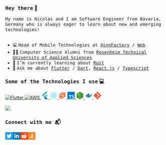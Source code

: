 ### <samp>Hey there</samp> 👋
<samp>
My name is Nicolas and I am Software Engineer from Bavaria, Germany who is always eager to learn about new and emerging technologies!
</samp>
<br/><br/>

- 💻 <samp>Head of Mobile Technologies at [@innFactory](https://github.com/innFactory) / [Web](https://innfactory.de/)
- 👨‍🎓 <samp>Computer Science Alumni from [Rosenheim Technical University of Applied Sciences](https://www.th-rosenheim.de/en/)</samp>
- 🌱 <samp>I’m currently learning about [Rust](http://rust-lang.com/)
- 💬 <samp>Ask me about [Flutter](https://flutter.dev) / [Dart](https://dart.dev), [React.js](https://reactjs.org/) / [Typescript](https://www.typescriptlang.org/)</samp>

### <samp>Some of the Technologies I use</samp> 💻

<a href="https://www.scala-lang.org/">
<img src="https://cdn.jsdelivr.net/gh/devicons/devicon@latest/icons/scala/scala-original.svg" width="24px" height="24px" alt="Flutter" />
</a>
<a href="https://aws.amazon.com//">
<img src="https://cdn.jsdelivr.net/gh/devicons/devicon@latest/icons/amazonwebservices/amazonwebservices-original-wordmark.svg" width="24px" height="24px" alt="AWS" />
</a>
<a href="https://flutter.dev">
<img src="https://raw.githubusercontent.com/devicons/devicon/master/icons/flutter/flutter-original.svg" width="24px" height="24px" alt="Flutter" />
</a>
<a href="https://reactjs.org/">
<img src="https://raw.githubusercontent.com/devicons/devicon/master/icons/react/react-original.svg" alt="react" width="24px" height="24px" />
</a>
<a href="https://svelte.dev">
<img src="https://raw.githubusercontent.com/sveltejs/branding/master/svelte-logo.svg" alt="svelte" width="24px" height="24px" />
</a>
<a href="https://www.typescriptlang.org/">
<img src="https://raw.githubusercontent.com/devicons/devicon/master/icons/typescript/typescript-original.svg" alt="typescript" width="24px" height="24px" />
</a>
<a href="https://nodejs.org/en/">
<img src="https://raw.githubusercontent.com/devicons/devicon/master/icons/nodejs/nodejs-original.svg" alt="nodejs" width="24px" height="24px" />
</a>
<a href="https://www.docker.com/">
<img src="https://raw.githubusercontent.com/devicons/devicon/master/icons/docker/docker-original.svg" alt="docker" width="24px" height="24px">
</a>
<a href="https://git-scm.com/">
<img src="https://raw.githubusercontent.com/devicons/devicon/master/icons/git/git-original.svg" alt="git" width="24px" height="24px">
</a>

<br />
<br />

<img src="https://github-readme-stats.vercel.app/api/top-langs/?username=devnico&layout=compact&hide=javascript&theme=dark" />

### <samp>Connect with me </samp> 📬

<a href="https://twitter.com/DevNicoS">
  <img align="left" alt="DevNicoS Twitter" width="24px" src="https://raw.githubusercontent.com/edent/SuperTinyIcons/099dc12b59179d07d534069bc8551718f786d91a/images/svg/twitter.svg" />
</a>
<a href="https://www.linkedin.com/in/nicolas-schlecker/">
  <img align="left" alt="Nicolas Schlecker Linkdin" width="24px" src="https://raw.githubusercontent.com/edent/SuperTinyIcons/099dc12b59179d07d534069bc8551718f786d91a/images/svg/linkedin.svg" />
</a>
<a href="https://reddit.com/user/DevNico">
  <img align="left" alt="DevNico Reddit" width="24px" src="https://raw.githubusercontent.com/edent/SuperTinyIcons/099dc12b59179d07d534069bc8551718f786d91a/images/svg/reddit.svg" />
</a>
<a href="https://stackoverflow.com/users/5798515/devnico">
  <img align="left" alt="DevNico Stackoverflow" width="24px" src="https://raw.githubusercontent.com/edent/SuperTinyIcons/master/images/svg/stackoverflow.svg" />
</a><br/><br/>
